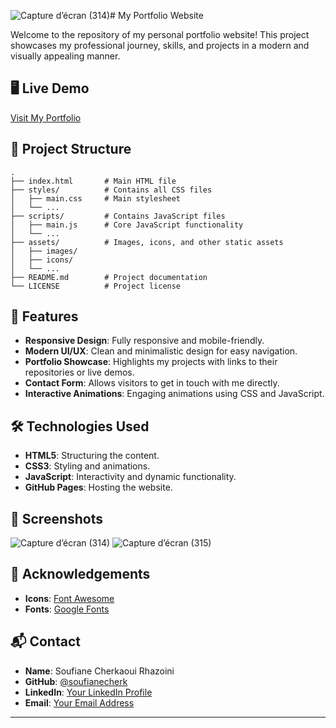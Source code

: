 ![Capture d’écran (314)](https://github.com/user-attachments/assets/076e5833-5226-4055-89a2-36c84c103047)# My Portfolio Website

Welcome to the repository of my personal portfolio website! This project showcases my professional journey, skills, and projects in a modern and visually appealing manner.

## 🖥️ Live Demo

[Visit My Portfolio](https://soufianecherk.github.io/My-Portfolio-Website)

## 📂 Project Structure

```plaintext
.
├── index.html       # Main HTML file
├── styles/          # Contains all CSS files
│   ├── main.css     # Main stylesheet
│   └── ...
├── scripts/         # Contains JavaScript files
│   ├── main.js      # Core JavaScript functionality
│   └── ...
├── assets/          # Images, icons, and other static assets
│   ├── images/
│   ├── icons/
│   └── ...
├── README.md        # Project documentation
└── LICENSE          # Project license
```

## 🚀 Features

- **Responsive Design**: Fully responsive and mobile-friendly.
- **Modern UI/UX**: Clean and minimalistic design for easy navigation.
- **Portfolio Showcase**: Highlights my projects with links to their repositories or live demos.
- **Contact Form**: Allows visitors to get in touch with me directly.
- **Interactive Animations**: Engaging animations using CSS and JavaScript.

## 🛠️ Technologies Used

- **HTML5**: Structuring the content.
- **CSS3**: Styling and animations.
- **JavaScript**: Interactivity and dynamic functionality.
- **GitHub Pages**: Hosting the website.

## 📸 Screenshots

![Capture d’écran (314)](https://github.com/user-attachments/assets/957f5719-23c0-4a36-be23-9ea09e56506f)
![Capture d’écran (315)](https://github.com/user-attachments/assets/2cc7711d-f7c8-48c2-9287-def7734a32c4)

## 🌟 Acknowledgements

- **Icons**: [Font Awesome](https://fontawesome.com/)
- **Fonts**: [Google Fonts](https://fonts.google.com/)

## 📬 Contact

- **Name**: Soufiane Cherkaoui Rhazoini
- **GitHub**: [@soufianecherk](https://github.com/soufianecherk)
- **LinkedIn**: [Your LinkedIn Profile](https://www.linkedin.com/in/soufianecherk/)
- **Email**: [Your Email Address](mailto:soufiane.cherkaoui01@gmail.com)

---
